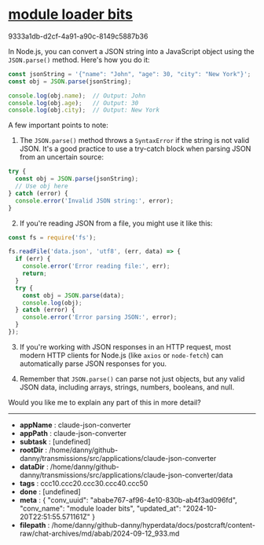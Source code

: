 # [module loader bits](https://claude.ai/chat/ababe767-af96-4e10-830b-ab4f3ad096fd)

9333a1db-d2cf-4a91-a90c-8149c5887b36

 In Node.js, you can convert a JSON string into a JavaScript object using the `JSON.parse()` method. Here's how you do it:

```javascript
const jsonString = '{"name": "John", "age": 30, "city": "New York"}';
const obj = JSON.parse(jsonString);

console.log(obj.name);  // Output: John
console.log(obj.age);   // Output: 30
console.log(obj.city);  // Output: New York
```

A few important points to note:

1. The `JSON.parse()` method throws a `SyntaxError` if the string is not valid JSON. It's a good practice to use a try-catch block when parsing JSON from an uncertain source:

```javascript
try {
  const obj = JSON.parse(jsonString);
  // Use obj here
} catch (error) {
  console.error('Invalid JSON string:', error);
}
```

2. If you're reading JSON from a file, you might use it like this:

```javascript
const fs = require('fs');

fs.readFile('data.json', 'utf8', (err, data) => {
  if (err) {
    console.error('Error reading file:', err);
    return;
  }
  try {
    const obj = JSON.parse(data);
    console.log(obj);
  } catch (error) {
    console.error('Error parsing JSON:', error);
  }
});
```

3. If you're working with JSON responses in an HTTP request, most modern HTTP clients for Node.js (like `axios` or `node-fetch`) can automatically parse JSON responses for you.

4. Remember that `JSON.parse()` can parse not just objects, but any valid JSON data, including arrays, strings, numbers, booleans, and null.

Would you like me to explain any part of this in more detail?

---

* **appName** : claude-json-converter
* **appPath** : claude-json-converter
* **subtask** : [undefined]
* **rootDir** : /home/danny/github-danny/transmissions/src/applications/claude-json-converter
* **dataDir** : /home/danny/github-danny/transmissions/src/applications/claude-json-converter/data
* **tags** : ccc10.ccc20.ccc30.ccc40.ccc50
* **done** : [undefined]
* **meta** : {
  "conv_uuid": "ababe767-af96-4e10-830b-ab4f3ad096fd",
  "conv_name": "module loader bits",
  "updated_at": "2024-10-20T22:51:55.571161Z"
}
* **filepath** : /home/danny/github-danny/hyperdata/docs/postcraft/content-raw/chat-archives/md/abab/2024-09-12_933.md